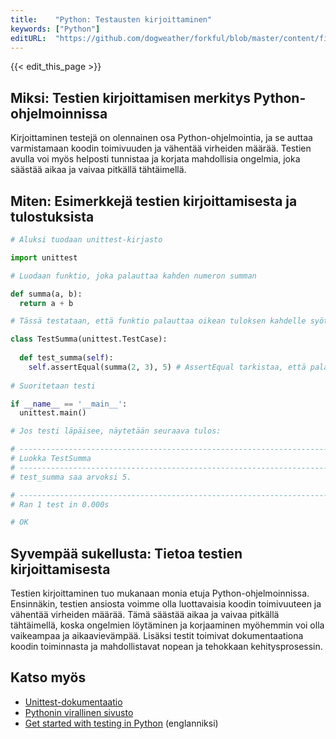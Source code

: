 ```yaml
---
title:    "Python: Testausten kirjoittaminen"
keywords: ["Python"]
editURL:  "https://github.com/dogweather/forkful/blob/master/content/fi/python/writing-tests.md"
---
```


{{< edit_this_page >}}

## Miksi: Testien kirjoittamisen merkitys Python-ohjelmoinnissa

Kirjoittaminen testejä on olennainen osa Python-ohjelmointia, ja se auttaa varmistamaan koodin toimivuuden ja vähentää virheiden määrää. Testien avulla voi myös helposti tunnistaa ja korjata mahdollisia ongelmia, joka säästää aikaa ja vaivaa pitkällä tähtäimellä.

## Miten: Esimerkkejä testien kirjoittamisesta ja tulostuksista

```Python
# Aluksi tuodaan unittest-kirjasto

import unittest

# Luodaan funktio, joka palauttaa kahden numeron summan

def summa(a, b):
  return a + b

# Tässä testataan, että funktio palauttaa oikean tuloksen kahdelle syötetylle numerolle

class TestSumma(unittest.TestCase):
  
  def test_summa(self):
    self.assertEqual(summa(2, 3), 5) # AssertEqual tarkistaa, että palautusarvo on yhtäsuuri kuin määritelty arvo
    
# Suoritetaan testi

if __name__ == '__main__':
  unittest.main()

# Jos testi läpäisee, näytetään seuraava tulos:

# ----------------------------------------------------------------------
# Luokka TestSumma
# ----------------------------------------------------------------------
# test_summa saa arvoksi 5.

# ----------------------------------------------------------------------
# Ran 1 test in 0.000s

# OK

```

## Syvempää sukellusta: Tietoa testien kirjoittamisesta

Testien kirjoittaminen tuo mukanaan monia etuja Python-ohjelmoinnissa. Ensinnäkin, testien ansiosta voimme olla luottavaisia koodin toimivuuteen ja vähentää virheiden määrää. Tämä säästää aikaa ja vaivaa pitkällä tähtäimellä, koska ongelmien löytäminen ja korjaaminen myöhemmin voi olla vaikeampaa ja aikaavievämpää. Lisäksi testit toimivat dokumentaationa koodin toiminnasta ja mahdollistavat nopean ja tehokkaan kehitysprosessin.

## Katso myös

- [Unittest-dokumentaatio](https://docs.python.org/3/library/unittest.html)
- [Pythonin virallinen sivusto](https://www.python.org/)
- [Get started with testing in Python](https://realpython.com/python-testing/) (englanniksi)